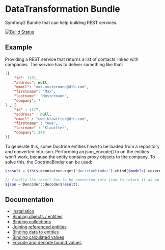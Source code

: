 DataTransformation Bundle
=========================

Symfony2 Bundle that can help building REST services.

[![Build Status](https://secure.travis-ci.org/RtxLabs/DataTransformationBundle.png)](http://travis-ci.org/RtxLabs/DataTransformationBundle)

Example
-------

Providing a REST service that returns a list of contacts linked with companies. The service has to deliver
something like that:

```json
[{
    "id": 1181,
    "address": null,
    "email": "max.mustermann@dtb.com",
    "firstname": "Max",
    "lastname": "Mustermann",
    "company": 7
} , {
    "id" : 1177,
    "address" : null,
    "email" : "uwe.klawitter@dtb.com",
    "firstname" : "Uwe",
    "lastname" : "Klawitter",
    "company": 298
}]
```

To generate this, some Doctrine entities have to be loaded from a repository and converted into json. Performing
an json_encode() to on the entities won't work, because the entity contains proxy objects to the company. To
solve this, the DoctrineBinder can be used:

```php
$result = $this->container->get('doctrinebinder')->bind($models)->execute();

// finally the result has to be converted into json to return it as an response
$json = Dencoder::decode($result);
```

Documentation
-------------

- [Installation](DataTransformationBundle/blob/master/Resources/doc/installation.md)
- [Binding objects / entities](DataTransformationBundle/blob/master/Resources/doc/binding_objects.md)
- [Binding collections](DataTransformationBundle/blob/master/Resources/doc/binding_collections.md)
- [Joining referenced entities](DataTransformationBundle/blob/master/Resources/doc/joining.md)
- [Binding data to entities](DataTransformationBundle/blob/master/Resources/doc/binding_to_objects.md)
- [Binding calculated values](DataTransformationBundle/blob/master/Resources/doc/calculation.md)
- [Encode and decode bound values](DataTransformationBundle/blob/master/Resources/doc/dencoder.md)

